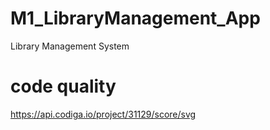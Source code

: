 # M1_LibraryManagement_App
Library Management System

# code quality
https://api.codiga.io/project/31129/score/svg

